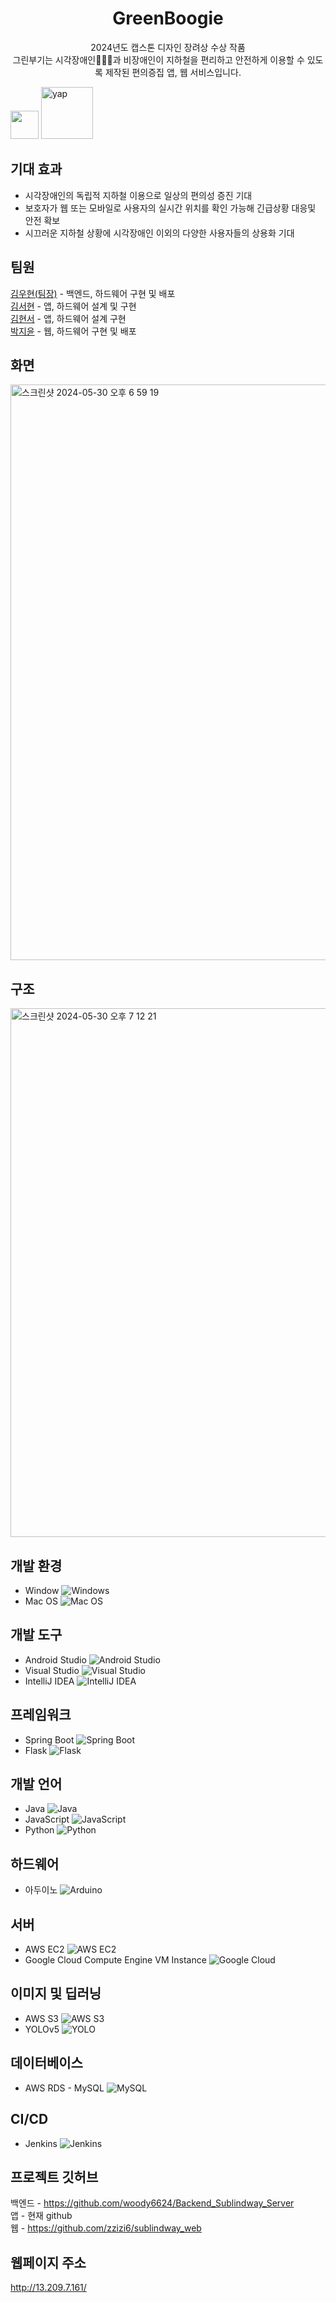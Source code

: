 <h1 align="center">GreenBoogie</h1>
<p align="center">2024년도 캡스톤 디자인 장려상 수상 작품<br>그린부기는 시각장애인🧑🏻‍🦯과 비장애인이 지하철을 편리하고 안전하게 이용할 수 있도록 제작된 편의증집 앱, 웹 서비스입니다.</p>

<img src='https://github.com/zzizi6/sublindway_A/assets/130573661/5fc1096b-7b75-4e23-bdc3-8c786a9354fe'  width=45 height=45></img>
<img width="83" alt="yap" src="https://github.com/zzizi6/sublindway_A/assets/103871252/0c5eff60-523d-49ad-b957-c92574d24393">




## 기대 효과
- 시각장애인의 독립적 지하철 이용으로 일상의 편의성 증진 기대
- 보호자가 웹 또는 모바일로 사용자의 실시간 위치를 확인 가능해 긴급상황 대응및 안전 확보
- 시끄러운 지하철 상황에 시각장애인 이외의 다양한 사용자들의 상용화 기대

## 팀원
[김우현(팀장)](https://github.com/woody6624) - 백엔드, 하드웨어 구현 및 배포 \
[김서현](https://github.com/akrxso) - 앱, 하드웨어 설계 및 구현 \
[김현서](https://github.com/eeazzy) - 앱, 하드웨어 설계 구현 \
[박지윤](https://github.com/zzizi6) - 웹, 하드웨어 구현 및 배포

## 화면
<img width="921" alt="스크린샷 2024-05-30 오후 6 59 19" src="https://github.com/zzizi6/sublindway_A/assets/130573661/c404e766-e942-4a64-a908-76ce1100c330">

## 구조
<img width="846" alt="스크린샷 2024-05-30 오후 7 12 21" src="https://github.com/zzizi6/sublindway_A/assets/130573661/b1ef0fd4-bede-4682-aba5-69208844dc34">

## 개발 환경
- Window ![Windows](https://img.icons8.com/color/20/000000/windows-10.png)
- Mac OS ![Mac OS](https://img.icons8.com/color/20/000000/mac-os.png)

## 개발 도구
- Android Studio ![Android Studio](https://img.icons8.com/color/20/000000/android-studio--v3.png)
- Visual Studio ![Visual Studio](https://img.icons8.com/color/20/000000/visual-studio--v2.png)
- IntelliJ IDEA ![IntelliJ IDEA](https://img.icons8.com/color/20/000000/intellij-idea.png)

## 프레임워크
- Spring Boot ![Spring Boot](https://img.icons8.com/color/20/000000/spring-logo.png)
- Flask ![Flask](https://img.icons8.com/ios/20/000000/flask.png)

## 개발 언어
- Java ![Java](https://img.icons8.com/color/20/000000/java-coffee-cup-logo--v1.png)
- JavaScript ![JavaScript](https://img.icons8.com/color/20/000000/javascript--v1.png)
- Python ![Python](https://img.icons8.com/color/20/000000/python--v1.png)

## 하드웨어
- 아두이노 ![Arduino](https://img.icons8.com/color/20/000000/arduino.png)

## 서버
- AWS EC2 ![AWS EC2](https://img.icons8.com/color/20/000000/amazon-web-services.png)
- Google Cloud Compute Engine VM Instance ![Google Cloud](https://img.icons8.com/color/20/000000/google-cloud.png)

## 이미지 및 딥러닝
- AWS S3 ![AWS S3](https://img.icons8.com/color/20/000000/amazon-s3.png)
- YOLOv5 ![YOLO](https://github.com/ultralytics/yolov5/raw/master/data/images/yolov5_logo.png)

## 데이터베이스
- AWS RDS - MySQL ![MySQL](https://img.icons8.com/color/20/000000/mysql-logo.png)

## CI/CD
- Jenkins ![Jenkins](https://img.icons8.com/color/20/000000/jenkins.png)

## 프로젝트 깃허브
백엔드 - https://github.com/woody6624/Backend_Sublindway_Server \
앱 - 현재 github \
웹 - https://github.com/zzizi6/sublindway_web

## 웹페이지 주소
http://13.209.7.161/

